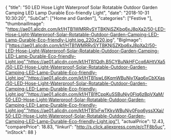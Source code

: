 {
	"title": "50 LED Hose Light Waterproof Solar Rotatable Outdoor Garden Camping LED Lamp Durable Eco-friendly Light",
	"date": "2018-10-31 10:30:20",
	"SubCat": ["Home and Garden"],
	"categories": ["Festive "],
	"thumbnailImage": "https://ae01.alicdn.com/kf/HTB1WMRRvSYTBKNjSZKbq6xJ8pXa2/50-LED-Hose-Light-Waterproof-Solar-Rotatable-Outdoor-Garden-Camping-LED-Lamp-Durable-Eco-friendly-Light.jpg_220x220.jpg",
	"BigImage": ["https://ae01.alicdn.com/kf/HTB1WMRRvSYTBKNjSZKbq6xJ8pXa2/50-LED-Hose-Light-Waterproof-Solar-Rotatable-Outdoor-Garden-Camping-LED-Lamp-Durable-Eco-friendly-Light.jpg","https://ae01.alicdn.com/kf/HTB1Qdh.B5CYBuNkHFCcq6AHtVXa5/50-LED-Hose-Light-Waterproof-Solar-Rotatable-Outdoor-Garden-Camping-LED-Lamp-Durable-Eco-friendly-Light.jpg","https://ae01.alicdn.com/kf/HTB1swL6KqmWBuNjy1Xaq6xCbXXas/50-LED-Hose-Light-Waterproof-Solar-Rotatable-Outdoor-Garden-Camping-LED-Lamp-Durable-Eco-friendly-Light.jpg","https://ae01.alicdn.com/kf/HTB1fCppKuSSBuNjy0Flq6zBpVXaM/50-LED-Hose-Light-Waterproof-Solar-Rotatable-Outdoor-Garden-Camping-LED-Lamp-Durable-Eco-friendly-Light.jpg","https://ae01.alicdn.com/kf/HTB1xFwTKkyWBuNjy0Fpq6yssXXai/50-LED-Hose-Light-Waterproof-Solar-Rotatable-Outdoor-Garden-Camping-LED-Lamp-Durable-Eco-friendly-Light.jpg"],
	"actualPrice": 12.43,
	"comparePrice": 18.83,
	"linkurl": "http://s.click.aliexpress.com/e/cTF8b5uc",
	"inStock": 88
}
